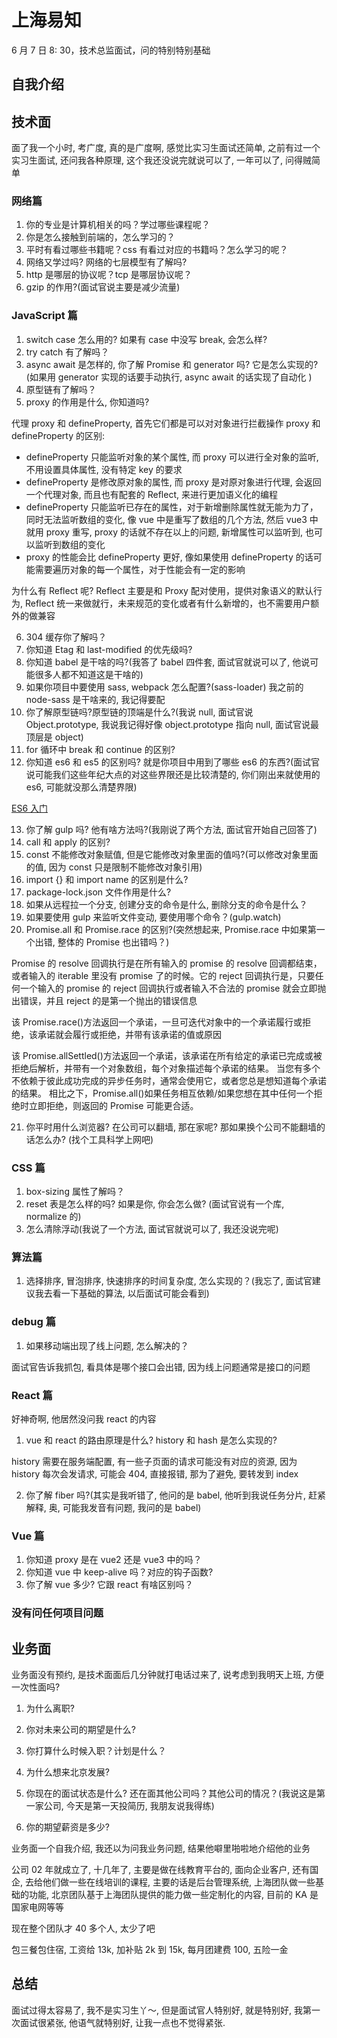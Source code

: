 # 上海易知

6 月 7 日 8: 30，技术总监面试，问的特别特别基础

## 自我介绍

## 技术面

面了我一个小时, 考广度, 真的是广度啊, 感觉比实习生面试还简单, 之前有过一个实习生面试, 还问我各种原理, 这个我还没说完就说可以了, 一年可以了, 问得贼简单

### 网络篇

1. 你的专业是计算机相关的吗？学过哪些课程呢？
2. 你是怎么接触到前端的，怎么学习的？
3. 平时有看过哪些书籍呢？css 有看过对应的书籍吗？怎么学习的呢？
4. 网络又学过吗? 网络的七层模型有了解吗?
5. http 是哪层的协议呢？tcp 是哪层协议呢？
6. gzip 的作用?(面试官说主要是减少流量)

### JavaScript 篇

1. switch case 怎么用的? 如果有 case 中没写 break, 会怎么样?
2. try catch 有了解吗？
3. async await 是怎样的, 你了解 Promise 和 generator 吗? 它是怎么实现的?(如果用 generator 实现的话要手动执行, async await 的话实现了自动化 )
4. 原型链有了解吗？
5. proxy 的作用是什么, 你知道吗?

代理
proxy 和 defineProperty, 首先它们都是可以对对象进行拦截操作
proxy 和 defineProperty 的区别:

- defineProperty 只能监听对象的某个属性, 而 proxy 可以进行全对象的监听, 不用设置具体属性, 没有特定 key 的要求
- defineProperty 是修改原对象的属性, 而 proxy 是对原对象进行代理, 会返回一个代理对象, 而且也有配套的 Reflect, 来进行更加语义化的编程
- defineProperty 只能监听已存在的属性，对于新增删除属性就无能为力了，同时无法监听数组的变化, 像 vue 中是重写了数组的几个方法, 然后 vue3 中就用 proxy 重写, proxy 的话就不存在以上的问题, 新增属性可以监听到, 也可以监听到数组的变化
- proxy 的性能会比 defineProperty 更好, 像如果使用 defineProperty 的话可能需要遍历对象的每一个属性，对于性能会有一定的影响

为什么有 Reflect 呢?
Reflect 主要是和 Proxy 配对使用，提供对象语义的默认行为, Reflect 统一来做就行，未来规范的变化或者有什么新增的，也不需要用户额外的做兼容

6. 304 缓存你了解吗？
7. 你知道 Etag 和 last-modified 的优先级吗?
8. 你知道 babel 是干啥的吗?(我答了 babel 四件套, 面试官就说可以了, 他说可能很多人都不知道这是干啥的)
9. 如果你项目中要使用 sass, webpack 怎么配置?(sass-loader) 我之前的 node-sass 是干啥来的, 我记得要配
10. 你了解原型链吗?原型链的顶端是什么?(我说 null, 面试官说 Object.prototype, 我说我记得好像 object.prototype 指向 null, 面试官说最顶层是 object)
11. for 循环中 break 和 continue 的区别?
12. 你知道 es6 和 es5 的区别吗? 就是你项目中用到了哪些 es6 的东西?(面试官说可能我们这些年纪大点的对这些界限还是比较清楚的, 你们刚出来就使用的 es6, 可能就没那么清楚界限)

[ES6 入门](https://es6.ruanyifeng.com/#docs/decorator)

13. 你了解 gulp 吗? 他有啥方法吗?(我刚说了两个方法, 面试官开始自己回答了)
14. call 和 apply 的区别?
15. const 不能修改对象赋值, 但是它能修改对象里面的值吗?(可以修改对象里面的值, 因为 const 只是限制不能修改对象引用)
16. import {} 和 import name 的区别是什么?
17. package-lock.json 文件作用是什么?
18. 如果从远程拉一个分支, 创建分支的命令是什么, 删除分支的命令是什么？
19. 如果要使用 gulp 来监听文件变动, 要使用哪个命令？(gulp.watch)
20. Promise.all 和 Promise.race 的区别?(突然想起来, Promise.race 中如果第一个出错, 整体的 Promise 也出错吗？)

Promise 的 resolve 回调执行是在所有输入的 promise 的 resolve 回调都结束，或者输入的 iterable 里没有 promise 了的时候。它的 reject 回调执行是，只要任何一个输入的 promise 的 reject 回调执行或者输入不合法的 promise 就会立即抛出错误，并且 reject 的是第一个抛出的错误信息

该 Promise.race()方法返回一个承诺，一旦可迭代对象中的一个承诺履行或拒绝，该承诺就会履行或拒绝，并带有该承诺的值或原因

该 Promise.allSettled()方法返回一个承诺，该承诺在所有给定的承诺已完成或被拒绝后解析，并带有一个对象数组，每个对象描述每个承诺的结果。
当您有多个不依赖于彼此成功完成的异步任务时，通常会使用它，或者您总是想知道每个承诺的结果。
相比之下，Promise.all()如果任务相互依赖/如果您想在其中任何一个拒绝时立即拒绝，则返回的 Promise 可能更合适。

21. 你平时用什么浏览器? 在公司可以翻墙, 那在家呢? 那如果换个公司不能翻墙的话怎么办? (找个工具科学上网吧)

### CSS 篇

1. box-sizing 属性了解吗？
2. reset 表是怎么样的吗? 如果是你, 你会怎么做? (面试官说有一个库, normalize 的)
3. 怎么清除浮动(我说了一个方法, 面试官就说可以了, 我还没说完呢)

### 算法篇

1. 选择排序, 冒泡排序, 快速排序的时间复杂度, 怎么实现的？(我忘了, 面试官建议我去看一下基础的算法, 以后面试可能会看到)

### debug 篇

1. 如果移动端出现了线上问题, 怎么解决的？

面试官告诉我抓包, 看具体是哪个接口会出错, 因为线上问题通常是接口的问题

### React 篇

好神奇啊, 他居然没问我 react 的内容

1. vue 和 react 的路由原理是什么? history 和 hash 是怎么实现的?

history 需要在服务端配置, 有一些子页面的请求可能没有对应的资源, 因为 history 每次会发请求, 可能会 404, 直接报错, 那为了避免, 要转发到 index

2. 你了解 fiber 吗?(其实是我听错了, 他问的是 babel, 他听到我说任务分片, 赶紧解释, 奥, 可能我发音有问题, 我问的是 babel)

### Vue 篇

1. 你知道 proxy 是在 vue2 还是 vue3 中的吗？
2. 你知道 vue 中 keep-alive 吗？对应的钩子函数?
3. 你了解 vue 多少? 它跟 react 有啥区别吗？

### 没有问任何项目问题

## 业务面

业务面没有预约, 是技术面面后几分钟就打电话过来了, 说考虑到我明天上班, 方便一次性面吗?

1. 为什么离职?

2. 你对未来公司的期望是什么?

3. 你打算什么时候入职？计划是什么？

4. 为什么想来北京发展?

5. 你现在的面试状态是什么? 还在面其他公司吗？其他公司的情况？(我说这是第一家公司, 今天是第一天投简历, 我朋友说我得练)

6. 你的期望薪资是多少?

业务面一个自我介绍, 我还以为问我业务问题, 结果他噼里啪啦地介绍他的业务

公司 02 年就成立了, 十几年了, 主要是做在线教育平台的, 面向企业客户, 还有国企, 去给他们做一些在线培训的课程, 主要的话是后台管理系统, 上海团队做一些基础的功能, 北京团队基于上海团队提供的能力做一些定制化的内容, 目前的 KA 是国家电网等等

现在整个团队才 40 多个人, 太少了吧

包三餐包住宿, 工资给 13k, 加补贴 2k 到 15k, 每月团建费 100, 五险一金

## 总结

面试过得太容易了, 我不是实习生丫～, 但是面试官人特别好, 就是特别好, 我第一次面试很紧张, 他语气就特别好, 让我一点也不觉得紧张.

